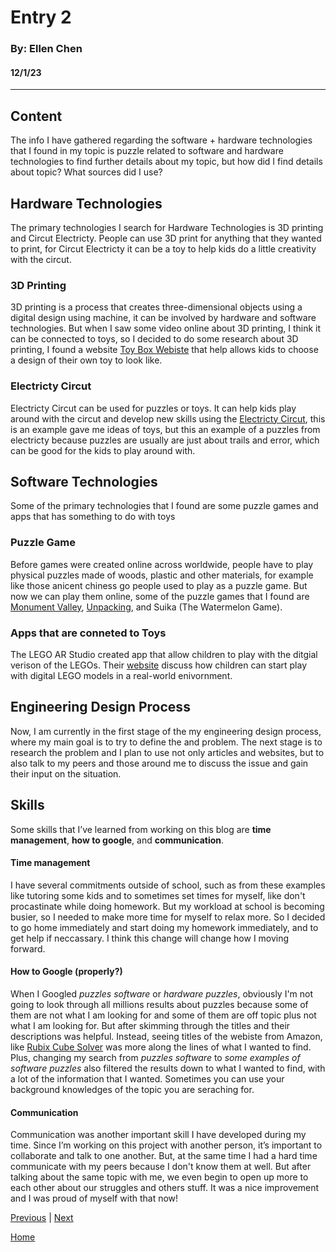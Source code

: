 # Entry 2
### By: Ellen Chen
#### 12/1/23
---
## Content 

The info I have gathered regarding the software + hardware technologies that I found in my topic is puzzle related to software and hardware technologies to find further details about my topic, but how did I find details about topic? What sources did I use? 

## Hardware Technologies

The primary technologies I search for Hardware Technologies is 3D printing and Circut Electricty. People can use 3D print for anything that they wanted to print, for Circut Electricty it can be a toy to help kids do a little creativity with the circut. 

### 3D Printing 

3D printing is a process that creates three-dimensional objects using a digital design using machine, it can be involved by hardware and software technologies. But when I saw some video online about 3D printing, I think it can be connected to toys, so I decided to do some research about 3D printing, I found a website [Toy Box Webiste](https://toybox.com/) that help allows kids to choose a design of their own toy to look like. 

### Electricty Circut 

Electricty Circut can be used for puzzles or toys. It can help kids play around with the circut and develop new skills using the [Electricty Circut](https://assets.puzzlefactory.com/puzzle/316/621/original.jpg), this is an example gave me ideas of toys, but this an example of a puzzles from electricty because puzzles are usually are just about trails and error, which can be good for the kids to play around with.  

## Software Technologies
Some of the primary technologies that I found are some puzzle games and apps that has something to do with toys

### Puzzle Game 

Before games were created online across worldwide, people have to play physical puzzles made of woods, plastic and other materials, for example like those anicent chiness go people used to play as a puzzle game. But now we can play them online, some of the puzzle games that I found are [Monument Valley](https://www.monumentvalleygame.com/mvpc), [Unpacking](https://www.unpackinggame.com/), and Suika (The Watermelon Game). 

### Apps that are conneted to Toys 

The LEGO AR Studio created app that allow children to play with the ditgial verison of the LEGOs. Their [website](https://www.lego.com/en-us/aboutus/news/2019/october/lego-ar-studio?locale=en-us&consent-modal=show&age-gate=grown_up) discuss how children can start play with digital LEGO models in a real-world enivornment. 

## Engineering Design Process

Now, I am currently in the first stage of the my engineering design process, where my main goal is to try to define the and problem. The next stage is to research the problem and I plan to use not only articles and websites, but to also talk to my peers and those around me to discuss the issue and gain their input on the situation.

## Skills

Some skills that I’ve learned from working on this blog are **time management**, **how to google**, and **communication**. 

#### Time management

I have several commitments outside of school, such as from these examples like tutoring some kids and to sometimes set times for myself, like don't procastinate while doing homework. But my workload at school is becoming busier, so I needed to make more time for myself to relax more. So I decided to go home immediately and start doing my homework immediately, and to get help if neccassary. I think this change will change how I moving forward.

#### How to Google (properly?)

When I Googled _puzzles software_ or _hardware puzzles_, obviously I'm not going to look through all millions results about puzzles because some of them are not what I am looking for and some of them are off topic plus not what I am looking for. But after skimming through the titles and their descriptions was helpful. Instead, seeing titles of the webiste from Amazon, like [Rubix Cube Solver](https://www.amazon.com/GAN-Automatic-Artificial-Intelligence-Compatible/dp/B081CWHMNL) was more along the lines of what I wanted to find. Plus, changing my search from _puzzles software_ to _some examples of software puzzles_ also filtered the results down to what I wanted to find, with a lot of the information that I wanted. Sometimes you can use your background knowledges of the topic you are seraching for. 

#### Communication

Communication was another important skill I have developed during my time. Since I’m working on this project with another person, it’s important to collaborate and talk to one another. But, at the same time I had a hard time communicate with my peers because I don't know them at well. But after talking about the same topic with me, we even begin to open up more to each other about our struggles and others stuff. It was a nice improvement and I was proud of myself with that now! 


[Previous](entry01.md) | [Next](entry03.md)

[Home](../README.md)
